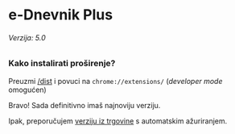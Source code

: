 # e-Dnevnik Plus
###### Verzija: 5.0

### Kako instalirati proširenje?
Preuzmi [/dist](dist) i povuci na `chrome://extensions/` (*developer mode* omogućen)

Bravo! Sada definitivno imaš najnoviju verziju.

Ipak, preporučujem [verziju iz trgovine](https://chrome.google.com/webstore/detail/e-dnevnik-plus/bcnccmamhmcabokipgjechdeealcmdbe) s automatskim ažuriranjem.